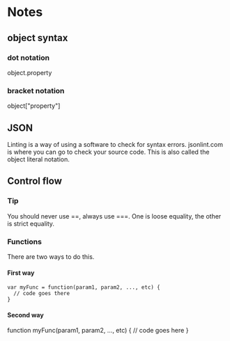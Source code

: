 # Notes

## object syntax

### dot notation
object.property

### bracket notation
object["property"]

## JSON
Linting is a way of using a software to check for syntax errors.
jsonlint.com is where you can go to check your source code.
This is also called the object literal notation.

## Control flow

### Tip
You should never use ==, always use ===.
One is loose equality, the other is strict equality.
### Functions
There are two ways to do this.

#### First way
    var myFunc = function(param1, param2, ..., etc) {
      // code goes there
    }

#### Second way
  function myFunc(param1, param2, ..., etc) {
    // code goes here
  }
